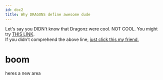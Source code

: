 ```yaml
---
id: doc2
title: Why DRAGONS define awesome dude 
---
```


Let's say you DIDN't know that Dragonz were cool. NOT COOL. You might try [THIS LINK](doc3.md).  
If you didn't comprehend the above line, [just click this my friend.](https://www.pinterest.com/pin/83457399323303821/)

# boom 
heres a new area 
